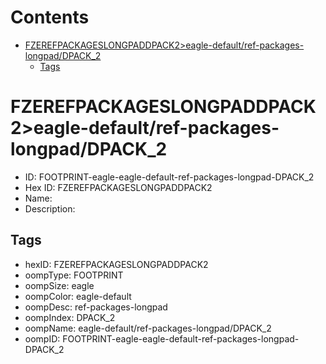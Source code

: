 



Contents
========

* [FZEREFPACKAGESLONGPADDPACK2>eagle-default/ref-packages-longpad/DPACK_2](#fzerefpackageslongpaddpack2eagle-defaultref-packages-longpaddpack_2)
	* [Tags](#tags)

# FZEREFPACKAGESLONGPADDPACK2>eagle-default/ref-packages-longpad/DPACK_2

- ID: FOOTPRINT-eagle-eagle-default-ref-packages-longpad-DPACK_2
- Hex ID: FZEREFPACKAGESLONGPADDPACK2
- Name: 
- Description: 

## Tags

- hexID: FZEREFPACKAGESLONGPADDPACK2
- oompType: FOOTPRINT
- oompSize: eagle
- oompColor: eagle-default
- oompDesc: ref-packages-longpad
- oompIndex: DPACK_2
- oompName: eagle-default/ref-packages-longpad/DPACK_2
- oompID: FOOTPRINT-eagle-eagle-default-ref-packages-longpad-DPACK_2

